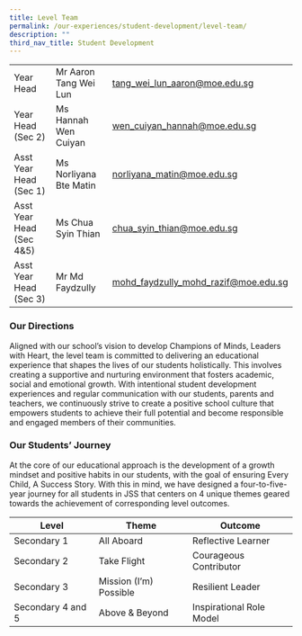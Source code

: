 ```yaml
---
title: Level Team
permalink: /our-experiences/student-development/level-team/
description: ""
third_nav_title: Student Development
---
```



|  |  |  |
| -------- | -------- | -------- |
|Year Head   | Mr Aaron Tang Wei Lun    |[tang_wei_lun_aaron@moe.edu.sg](tang_wei_lun_aaron@moe.edu.sg)  |
| Year Head (Sec 2)   | Ms Hannah Wen Cuiyan   |[wen_cuiyan_hannah@moe.edu.sg](wen_cuiyan_hannah@moe.edu.sg)     |
| Asst Year Head (Sec 1)    | Ms Norliyana Bte Matin   | [norliyana_matin@moe.edu.sg](norliyana_matin@moe.edu.sg)    |
| Asst Year Head (Sec 4&5)  |Ms Chua Syin Thian   | [chua_syin_thian@moe.edu.sg](chua_syin_thian@moe.edu.sg)   |
| Asst Year Head (Sec 3)   | Mr Md Faydzully    | [mohd_faydzully_mohd_razif@moe.edu.sg](mohd_faydzully_mohd_razif@moe.edu.sg)   |

### Our Directions

Aligned with our school’s vision to develop Champions of Minds, Leaders with Heart, the level team is committed to delivering an educational experience that shapes the lives of our students holistically. This involves creating a supportive and nurturing environment that fosters academic, social and emotional growth. With intentional student development experiences and regular communication with our students, parents and teachers, we continuously strive to create a positive school culture that empowers students to achieve their full potential and become responsible and engaged members of their communities.

### Our Students’ Journey

At the core of our educational approach is the development of a growth mindset and positive habits in our students, with the goal of ensuring Every Child, A Success Story. With this in mind, we have designed a four-to-five-year journey for all students in JSS that centers on 4 unique themes geared towards the achievement of corresponding level outcomes.



| Level | Theme | Outcome |
| -------- | -------- | -------- |
| Secondary 1    | All Aboard     | Reflective Learner  |
| Secondary 2    | Take Flight    | Courageous Contributor    |
| Secondary 3   | Mission (I’m) Possible   | Resilient Leader   |
| Secondary 4 and 5    | Above & Beyond  | Inspirational Role Model   |

